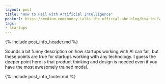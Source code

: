 ```yaml
---
layout: post
title: "How to Fail with Artificial Intelligence"
posturl: https://medium.com/money-talks-the-official-abe-blog/how-to-fail-with-artificial-intelligence-b3c4b1966bb3
tags:
- Startups
---
```


{% include post_info_header.md %}

Sounds a bit funny description on how startups working with AI can fail, but these points are true for startups working with any technology. I guess the deeper point here is that product thinking and design is needed even if you have the most awesomely trained model.

<!--more-->
{% include post_info_footer.md %}
